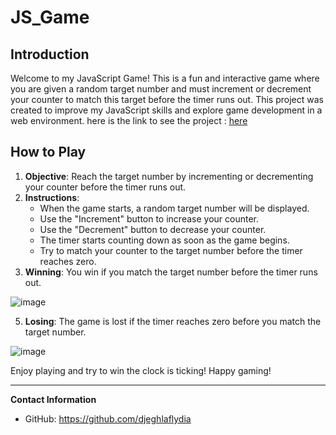 # JS_Game

## Introduction
Welcome to my JavaScript Game! This is a fun and interactive game where you are given a random target number and must increment or decrement your counter to match this target before the timer runs out. This project was created to improve my JavaScript skills and explore game development in a web environment.
here is the link to see the project : [here](https://djeghlaflydia.github.io/game/)


## How to Play
1. **Objective**: Reach the target number by incrementing or decrementing your counter before the timer runs out.
2. **Instructions**:
   - When the game starts, a random target number will be displayed.
   - Use the "Increment" button to increase your counter.
   - Use the "Decrement" button to decrease your counter.
   - The timer starts counting down as soon as the game begins.
   - Try to match your counter to the target number before the timer reaches zero.
3. **Winning**: You win if you match the target number before the timer runs out.

![image](https://github.com/djeghlaflydia/game/assets/163843966/8e5b4596-a4e9-41ac-8ac1-403ce126b9a9)
   
5. **Losing**: The game is lost if the timer reaches zero before you match the target number.

![image](https://github.com/djeghlaflydia/game/assets/163843966/1779b38d-6458-448e-84b1-043e0c74ad75)

Enjoy playing and try to win the clock is ticking!
Happy gaming!

---

**Contact Information**
- GitHub: https://github.com/djeghlaflydia
